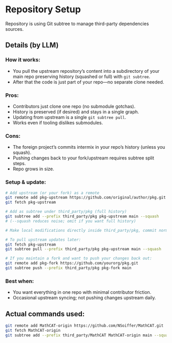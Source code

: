 # Repository Setup

Repository is using Git subtree to manage third-party dependencies sources.

## Details (by LLM)
### How it works:
- You pull the upstream repository’s content into a subdirectory of your main repo preserving history (squashed or full) with `git subtree`.
- After that the code is just part of your repo—no separate clone needed.

### Pros:
- Contributors just clone one repo (no submodule gotchas).
- History is preserved (if desired) and stays in a single graph.
- Updating from upstream is a single `git subtree pull`.
- Works even if tooling dislikes submodules.

### Cons:
- The foreign project’s commits intermix in your repo’s history (unless you squash).
- Pushing changes back to your fork/upstream requires subtree split steps.
- Repo grows in size.

### Setup & update:
```sh
# Add upstream (or your fork) as a remote
git remote add pkg-upstream https://github.com/original/author/pkg.git
git fetch pkg-upstream

# Add as subtree under third_party/pkg (full history)
git subtree add --prefix third_party/pkg pkg-upstream main --squash
# (--squash reduces noise; omit if you want full history)

# Make local modifications directly inside third_party/pkg, commit normally.

# To pull upstream updates later:
git fetch pkg-upstream
git subtree pull --prefix third_party/pkg pkg-upstream main --squash

# If you maintain a fork and want to push your changes back out:
git remote add pkg-fork https://github.com/yourorg/pkg.git
git subtree push --prefix third_party/pkg pkg-fork main
```

### Best when:
- You want everything in one repo with minimal contributor friction.
- Occasional upstream syncing; not pushing changes upstream daily.

## Actual commands used:

```sh
git remote add MathCAT-origin https://github.com/NSoiffer/MathCAT.git
git fetch MathCAT-origin
git subtree add --prefix third_party/MathCAT MathCAT-origin main --squash
```

